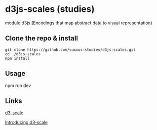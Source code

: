 # d3js-scales (studies)
module d3js (Encodings that map abstract data to visual representation)

## Clone the repo & install
```
git clone https://github.com/suxxus-studies/d3js-scales.git
cd ./d3js-scales
npm install
```
## Usage
npm run dev

## Links
[d3-scale](https://github.com/d3/d3-scale)

[Introducing d3-scale](https://medium.com/@mbostock/introducing-d3-scale-61980c51545f#.tz882848m)
